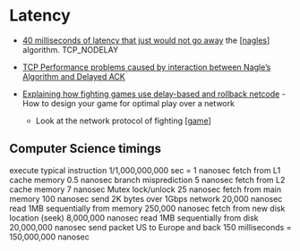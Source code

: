 Latency
=======

* [40 milliseconds of latency that just would not go away](http://rachelbythebay.com/w/2020/10/14/lag/)
the [[nagles]] algorithm.
TCP_NODELAY


* [TCP Performance problems caused by interaction between Nagle’s Algorithm and Delayed ACK](http://www.stuartcheshire.org/papers/NagleDelayedAck/)

* [Explaining how fighting games use delay-based and rollback netcode](https://arstechnica.com/gaming/2019/10/explaining-how-fighting-games-use-delay-based-and-rollback-netcode/) - How to design your game for optimal play over a network
    * Look at the network protocol of fighting [[game]]


Computer Science timings
------------------------
execute typical instruction	1/1,000,000,000 sec = 1 nanosec
fetch from L1 cache memory	0.5 nanosec
branch misprediction	5 nanosec
fetch from L2 cache memory	7 nanosec
Mutex lock/unlock	25 nanosec
fetch from main memory	100 nanosec
send 2K bytes over 1Gbps network	20,000 nanosec
read 1MB sequentially from memory	250,000 nanosec
fetch from new disk location (seek)	8,000,000 nanosec
read 1MB sequentially from disk	20,000,000 nanosec
send packet US to Europe and back	150 milliseconds = 150,000,000 nanosec 

[//begin]: # "Autogenerated link references for markdown compatibility"
[nagles]: nagles.md "Nagles"
[game]: game.md "Game"
[//end]: # "Autogenerated link references"
